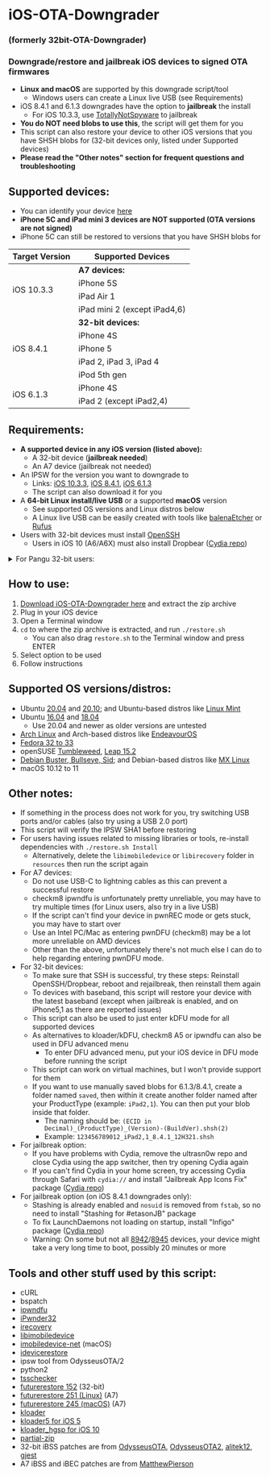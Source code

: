 # iOS-OTA-Downgrader
### (formerly 32bit-OTA-Downgrader)
### Downgrade/restore and jailbreak iOS devices to signed OTA firmwares
- **Linux and macOS** are supported by this downgrade script/tool
  - Windows users can create a Linux live USB (see Requirements)
- iOS 8.4.1 and 6.1.3 downgrades have the option to **jailbreak** the install
  - For iOS 10.3.3, use [TotallyNotSpyware](https://totally-not.spyware.lol) to jailbreak
- **You do NOT need blobs to use this**, the script will get them for you
- This script can also restore your device to other iOS versions that you have SHSH blobs for (32-bit devices only, listed under Supported devices)
- **Please read the "Other notes" section for frequent questions and troubleshooting**

## Supported devices:

- You can identify your device [here](https://ipsw.me/device-finder)
- **iPhone 5C and iPad mini 3 devices are NOT supported (OTA versions are not signed)**
- iPhone 5C can still be restored to versions that you have SHSH blobs for

<table>
    <thead>
        <tr>
            <th>Target Version</th>
            <th>Supported Devices</th>
        </tr>
    </thead>
    <tbody>
        <tr>
            <td rowspan=4>iOS 10.3.3</td>
            <td><b>A7 devices:</b></td>
        </tr>
        <tr><td>iPhone 5S</td></tr>
        <tr><td>iPad Air 1</td></tr>
        <tr><td>iPad mini 2 (except iPad4,6)</td></tr>
        <tr>
            <td rowspan=5>iOS 8.4.1</td>
            <td><b>32-bit devices:</b></td>
        </tr>
        <tr><td>iPhone 4S</td></tr>
        <tr><td>iPhone 5</td></tr>
        <tr><td>iPad 2, iPad 3, iPad 4</td></tr>
        <tr><td>iPod 5th gen</td></tr>
        <tr>
            <td rowspan=2>iOS 6.1.3</td>
            <td>iPhone 4S</td>
        </tr>
        <tr><td>iPad 2 (except iPad2,4)</td></tr>
    </tbody>
</table>

## Requirements:
- **A supported device in any iOS version (listed above):**
  - A 32-bit device (**jailbreak needed**)
  - An A7 device (jailbreak not needed)
- An IPSW for the version you want to downgrade to
  - Links: [iOS 10.3.3](https://ipsw.me/10.3.3), [iOS 8.4.1](https://ipsw.me/8.4.1), [iOS 6.1.3](https://ipsw.me/6.1.3)
  - The script can also download it for you
- A **64-bit Linux install/live USB** or a supported **macOS** version
  - See supported OS versions and Linux distros below
  - A Linux live USB can be easily created with tools like [balenaEtcher](https://www.balena.io/etcher/) or [Rufus](https://rufus.ie/)
- Users with 32-bit devices must install [OpenSSH](https://cydia.saurik.com/package/openssh/)
  - Users in iOS 10 (A6/A6X) must also install Dropbear ([Cydia repo](https://lukezgd.github.io/repo/))
  
<details>
  <summary>For Pangu 32-bit users:</summary>
  <ul><li>For 32-bit users using Pangu, install the latest untether for your iOS version <a href="https://github.com/LukeZGD/iOS-OTA-Downgrader-Keys/releases/tag/untether">here</a></li></ul>
</details>

## How to use:
1. [Download iOS-OTA-Downgrader here](https://github.com/LukeZGD/iOS-OTA-Downgrader/archive/master.zip) and extract the zip archive
2. Plug in your iOS device
3. Open a Terminal window
4. `cd` to where the zip archive is extracted, and run `./restore.sh`
    - You can also drag `restore.sh` to the Terminal window and press ENTER
5. Select option to be used
6. Follow instructions

## Supported OS versions/distros:
- Ubuntu [20.04](http://releases.ubuntu.com/focal/) and [20.10](https://releases.ubuntu.com/groovy/); and Ubuntu-based distros like [Linux Mint](https://www.linuxmint.com/)
- Ubuntu [16.04](http://releases.ubuntu.com/xenial/) and [18.04](http://releases.ubuntu.com/bionic/)
    - Use 20.04 and newer as older versions are untested
- [Arch Linux](https://www.archlinux.org/) and Arch-based distros like [EndeavourOS](https://endeavouros.com/)
- [Fedora 32 to 33](https://getfedora.org/)
- openSUSE [Tumbleweed](https://software.opensuse.org/distributions/tumbleweed), [Leap 15.2](https://software.opensuse.org/distributions/leap)
- [Debian Buster, Bullseye, Sid](https://www.debian.org/); and Debian-based distros like [MX Linux](https://mxlinux.org/)
- macOS 10.12 to 11

## Other notes:
- If something in the process does not work for you, try switching USB ports and/or cables (also try using a USB 2.0 port)
- This script will verify the IPSW SHA1 before restoring
- For users having issues related to missing libraries or tools, re-install dependencies with `./restore.sh Install`
  - Alternatively, delete the `libimobiledevice` or `libirecovery` folder in `resources` then run the script again
- For A7 devices:
  - Do not use USB-C to lightning cables as this can prevent a successful restore
  - checkm8 ipwndfu is unfortunately pretty unreliable, you may have to try multiple times (for Linux users, also try in a live USB)
  - If the script can't find your device in pwnREC mode or gets stuck, you may have to start over
  - Use an Intel PC/Mac as entering pwnDFU (checkm8) may be a lot more unreliable on AMD devices
  - Other than the above, unfortunately there's not much else I can do to help regarding entering pwnDFU mode.
- For 32-bit devices:
  - To make sure that SSH is successful, try these steps: Reinstall OpenSSH/Dropbear, reboot and rejailbreak, then reinstall them again
  - To devices with baseband, this script will restore your device with the latest baseband (except when jailbreak is enabled, and on iPhone5,1 as there are reported issues)
  - This script can also be used to just enter kDFU mode for all supported devices
  - As alternatives to kloader/kDFU, checkm8 A5 or ipwndfu can also be used in DFU advanced menu
    - To enter DFU advanced menu, put your iOS device in DFU mode before running the script
  - This script can work on virtual machines, but I won't provide support for them
  - If you want to use manually saved blobs for 6.1.3/8.4.1, create a folder named `saved`, then within it create another folder named after your ProductType (example: `iPad2,1`). You can then put your blob inside that folder.
    - The naming should be: `(ECID in Decimal)_(ProductType)_(Version)-(BuildVer).shsh(2)`
    - Example: `123456789012_iPad2,1_8.4.1_12H321.shsh`
- For jailbreak option:
  - If you have problems with Cydia, remove the ultrasn0w repo and close Cydia using the app switcher, then try opening Cydia again
  - If you can't find Cydia in your home screen, try accessing Cydia through Safari with `cydia://` and install "Jailbreak App Icons Fix" package ([Cydia repo](https://lukezgd.github.io/repo/))
- For jailbreak option (on iOS 8.4.1 downgrades only):
  - Stashing is already enabled and `nosuid` is removed from `fstab`, so no need to install "Stashing for #etasonJB" package
  - To fix LaunchDaemons not loading on startup, install "Infigo" package ([Cydia repo](https://lukezgd.github.io/repo/))
  - Warning: On some but not all [8942](https://www.theiphonewiki.com/wiki/S5L8942)/[8945](https://www.theiphonewiki.com/wiki/S5L8945) devices, your device might take a very long time to boot, possibly 20 minutes or more

## Tools and other stuff used by this script:
- cURL
- bspatch
- [ipwndfu](https://github.com/LukeZGD/ipwndfu)
- [iPwnder32](https://github.com/dora2-iOS/iPwnder32)
- [irecovery](https://github.com/LukeZGD/libirecovery)
- [libimobiledevice](https://github.com/libimobiledevice/libimobiledevice)
- [imobiledevice-net](https://github.com/libimobiledevice-win32/imobiledevice-net) (macOS)
- [idevicerestore](https://github.com/LukeZGD/idevicerestore)
- ipsw tool from OdysseusOTA/2
- python2
- [tsschecker](https://github.com/tihmstar/tsschecker)
- [futurerestore 152](http://api.tihmstar.net/builds/futurerestore/futurerestore-latest.zip) (32-bit)
- [futurerestore 251 (Linux)](https://github.com/LukeeGD/futurerestore) (A7)
- [futurerestore 245 (macOS)](https://github.com/MatthewPierson/Vieux/blob/master/resources/bin/futurerestore) (A7)
- [kloader](https://www.youtube.com/watch?v=fh0tB6fp0Sc)
- [kloader5 for iOS 5](https://mtmdev.org/pmbonneau-archive)
- [kloader_hgsp for iOS 10](https://twitter.com/nyan_satan/status/945203180522045440)
- [partial-zip](https://github.com/matteyeux/partial-zip)
- 32-bit iBSS patches are from [OdysseusOTA](https://www.youtube.com/watch?v=Wo7mGdMcjxw), [OdysseusOTA2](https://www.youtube.com/watch?v=fh0tB6fp0Sc), [alitek12](https://www.mediafire.com/folder/b1z64roy512wd/FirmwareBundles), [gjest](https://files.fm/u/fcbqqdnw)
- A7 iBSS and iBEC patches are from [MatthewPierson](https://github.com/MatthewPierson/iPhone-5s-OTA-Downgrade-Patches)
